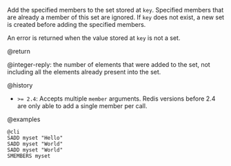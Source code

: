 Add the specified members to the set stored at `key`. Specified members that
are already a member of this set are ignored.  If `key` does not exist, a new
set is created before adding the specified members.

An error is returned when the value stored at `key` is not a set.

@return

@integer-reply: the number of elements that were added to the set, not including all the elements already present into the set.

@history

* `>= 2.4`: Accepts multiple `member` arguments. Redis versions before 2.4 are only able to add a single member per call.

@examples

    @cli
    SADD myset "Hello"
    SADD myset "World"
    SADD myset "World"
    SMEMBERS myset

